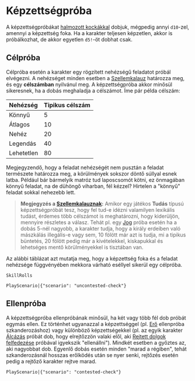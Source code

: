 # Képzettségpróba

A képzettségpróbákat [halmozott kockákkal](rule:exploding_dice) dobjuk, mégpedig annyi `d10`-zel, amennyi a képzettség foka. Ha a karakter teljesen képzetlen, akkor is próbálkozhat, de akkor egyetlen `d5!`-öt dobhat csak.

## Célpróba

Célpróba esetén a karakter egy rögzített nehézségű feladatot próbál elvégezni. A nehézséget minden esetben a [Szellemkalauz](world:concepts:spirit_guide) határozza meg, és egy **célszámban** nyilvánul meg. A képzettségpróba akkor minősül sikeresnek, ha a dobás meghaladja a célszámot. Íme pár példa célszám:

| Nehézség | Tipikus célszám |
| :- | :- |
| Könnyű | 5 |
| Átlagos | 10 |
| Nehéz | 20 |
| Legendás | 40 |
| Lehetetlen | 80 |

Megjegyzendő, hogy a feladat nehézségét nem pusztán a feladat természete határozza meg, a körülmények sokszor döntő súllyal esnek latba. Például bár bármelyik matróz tud laposcsomót kötni, ez önmagában könnyű feladat, na de dühöngő viharban, fél kézzel? Hirtelen a "könnyű" feladat sokkal nehezebb lett.

> [note]: #
**Megjegyzés a [Szellemkalauznak](world:concepts:spirit_guide):** Amikor egy játékos **Tudás** típusú képzettségpróbát tesz, hogy fel tud-e idézni valamilyen lexikális tudást, érdemes több célszámot is meghatározni, hogy kiderüljön, mennyire részletes a válasz. Tehát pl. egy [Jog](skill:law) próba esetén ha a dobás 5-nél nagyobb, a karakter tudja, hogy a király erdeiben való mászkálás illegális-e vagy sem, 10 fölött már azt is tudja, mi a tipikus büntetés, 20 fölött pedig már a kivételekkel, kiskapukkal és lehetséges mentő körülményekkel is tisztában van.

Az alábbi táblázat azt mutatja meg, hogy a képzettség foka és a feladat nehézsége függvényében mekkora várható eséllyel sikerül egy célpróba.

`SkillRolls`

`PlayScenario|{"scenario": "uncontested-check"}`

## Ellenpróba

A képzettségpróba ellenpróbának minősül, ha két vagy több fél dob próbát egymás ellen. Ez történhet ugyanazzal a képzettséggel (pl. [Erő](skill:strength) ellenpróba szkanderozáshoz) vagy különböző képzettségekkel (pl. az egyik karakter [Álcázás](skill:camouflage) próbát dob, hogy elrejtőzzön valaki elől, aki [Rejtett dolgok felfedezése](skill:spot_hidden) próbával igyekszik "ellenállni"). Mindkét esetben a győztes az, aki nagyobbat dob. Egyenlő dobás esetén minden "marad a régiben", tehát szkanderozásnál hosszas erőlködés után se nyer senki, rejtőzés esetén pedig a rejtőző karakter rejtve marad.

`PlayScenario|{"scenario": "contested-check"}`
